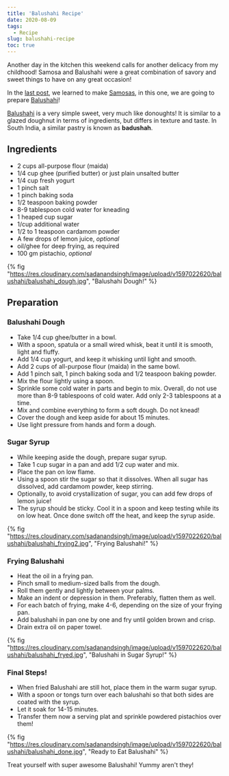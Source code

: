 ```yaml
---
title: 'Balushahi Recipe'
date: 2020-08-09
tags:
  - Recipe
slug: balushahi-recipe
toc: true
---
```


Another day in the kitchen this weekend calls for another delicacy from my childhood! Samosa and
Balushahi were a great combination of savory and sweet things to have on any great occasion!

<!-- excerpt -->

In the [last post](/blog/samosa-recipe), we learned to make
[Samosas](https://en.wikipedia.org/wiki/Samosa), in this one, we are going to
prepare [Balushahi](https://en.wikipedia.org/wiki/Balushahi)!

[Balushahi](https://en.wikipedia.org/wiki/Balushahi) is a very simple sweet, very much like
donoughts! It is similar to a glazed doughnut in terms of ingredients, but differs in texture and
taste. In South India, a similar pastry is known as **badushah**.

## Ingredients

- 2 cups all-purpose flour (maida)
- 1/4 cup ghee (purified butter) or just plain unsalted butter
- 1/4 cup fresh yogurt
- 1 pinch salt
- 1 pinch baking soda
- 1/2 teaspoon baking powder
- 8-9 tablespoon cold water for kneading
- 1 heaped cup sugar
- 1/cup additional water
- 1/2 to 1 teaspoon cardamom powder
- A few drops of lemon juice, _optional_
- oil/ghee for deep frying, as required
- 100 gm pistachio, _optional_

{% fig "https://res.cloudinary.com/sadanandsingh/image/upload/v1597022620/balushahi/balushahi_dough.jpg", "Balushahi Dough!" %}

## Preparation

### Balushahi Dough

- Take 1/4 cup ghee/butter in a bowl.
- With a spoon, spatula or a small wired whisk, beat it until it is smooth, light and fluffy.
- Add 1/4 cup yogurt, and keep it whisking until light and smooth.
- Add 2 cups of all-purpose flour (maida) in the same bowl.
- Add 1 pinch salt, 1 pinch baking soda and 1/2 teaspoon baking powder.
- Mix the flour lightly using a spoon.
- Sprinkle some cold water in parts and begin to mix. Overall, do not use more than 8-9 tablespoons
  of cold water. Add only 2-3 tablespoons at a time.
- Mix and combine everything to form a soft dough. Do not knead!
- Cover the dough and keep aside for about 15 minutes.
- Use light pressure from hands and form a dough.

### Sugar Syrup

- While keeping aside the dough, prepare sugar syrup.
- Take 1 cup sugar in a pan and add 1/2 cup water and mix.
- Place the pan on low flame.
- Using a spoon stir the sugar so that it dissolves. When all sugar has dissolved, add cardamom
  powder, keep stirring.
- Optionally, to avoid crystallization of sugar, you can add few drops of lemon juice!
- The syrup should be sticky. Cool it in a spoon and keep testing while its on low heat. Once done
  switch off the heat, and keep the syrup aside.

{% fig "https://res.cloudinary.com/sadanandsingh/image/upload/v1597022620/balushahi/balushahi_frying2.jpg", "Frying Balushahi!" %}

### Frying Balushahi

- Heat the oil in a frying pan.
- Pinch small to medium-sized balls from the dough.
- Roll them gently and lightly between your palms.
- Make an indent or depression in them. Preferably, flatten them as well.
- For each batch of frying, make 4-6, depending on the size of your frying pan.
- Add balushahi in pan one by one and fry until golden brown and crisp.
- Drain extra oil on paper towel.

{% fig "https://res.cloudinary.com/sadanandsingh/image/upload/v1597022620/balushahi/balushahi_fryed.jpg", "Balushahi in Sugar Syrup!" %}

### Final Steps!

- When fried Balushahi are still hot, place them in the warm sugar syrup.
- With a spoon or tongs turn over each balushahi so that both sides are coated with the syrup.
- Let it soak for 14-15 minutes.
- Transfer them now a serving plat and sprinkle powdered pistachios over them!

{% fig "https://res.cloudinary.com/sadanandsingh/image/upload/v1597022620/balushahi/balushahi_done.jpg", "Ready to Eat Balushahi" %}

Treat yourself with super awesome Balushahi! Yummy aren't they!
